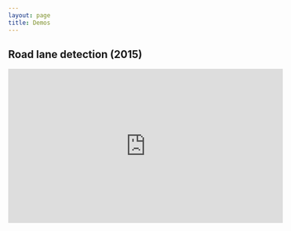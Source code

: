 ```yaml
---
layout: page
title: Demos 
---
```


## Road lane detection (2015)

<iframe width="560" height="315" src="https://www.youtube.com/embed/98HaKo6WeZ4" frameborder="0" allowfullscreen></iframe>
